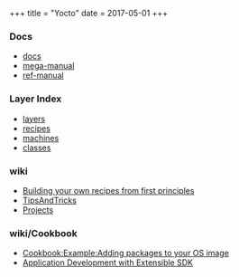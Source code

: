 +++
title = "Yocto"
date = 2017-05-01
+++

### Docs

- [docs](https://www.yoctoproject.org/docs/)
- [mega-manual](https://www.yoctoproject.org/docs/latest/mega-manual/mega-manual.html)
- [ref-manual](http://www.yoctoproject.org/docs/latest/ref-manual/ref-manual.html)

### Layer Index

- [layers](http://layers.openembedded.org/layerindex/branch/master/layers/)
- [recipes](http://layers.openembedded.org/layerindex/branch/master/recipes/)
- [machines](http://layers.openembedded.org/layerindex/branch/master/machines/)
- [classes](http://layers.openembedded.org/layerindex/branch/master/classes/)

### wiki

- [Building your own recipes from first principles](https://wiki.yoctoproject.org/wiki/Building_your_own_recipes_from_first_principles)
- [TipsAndTricks](https://wiki.yoctoproject.org/wiki/TipsAndTricks)
- [Projects](https://wiki.yoctoproject.org/wiki/Projects)

### wiki/Cookbook

- [Cookbook:Example:Adding packages to your OS image](https://wiki.yoctoproject.org/wiki/Cookbook:Example:Adding_packages_to_your_OS_image)
- [Application Development with Extensible SDK](https://wiki.yoctoproject.org/wiki/Application_Development_with_Extensible_SDK)
